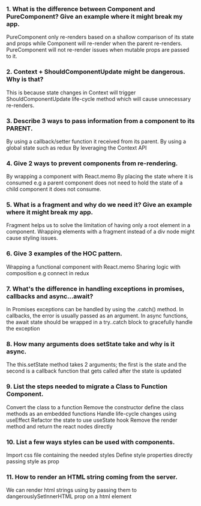 ### 1. What is the difference between Component and PureComponent? Give an example where it might break my app.

PureComponent only re-renders based on a shallow comparison of its state and props while Component will re-render when the parent re-renders.
PureComponent will not re-render issues when mutable props are passed to it.

### 2. Context + ShouldComponentUpdate might be dangerous. Why is that?

This is because state changes in Context will trigger ShouldComponentUpdate life-cycle method which will cause unnecessary re-renders.

### 3. Describe 3 ways to pass information from a component to its PARENT.

By using a callback/setter function it received from its parent.
By using a global state such as redux
By leveraging the Context API

### 4. Give 2 ways to prevent components from re-rendering.

By wrapping a component with React.memo
By placing the state where it is consumed e.g a parent component does not need to hold the state of a child component it does not consume.

### 5. What is a fragment and why do we need it? Give an example where it might break my app.

Fragment helps us to solve the limitation of having only a root element in a component. Wrapping elements with a fragment instead of a div node might cause styling issues.

### 6. Give 3 examples of the HOC pattern.

Wrapping a functional component with React.memo
Sharing logic with composition e.g connect in redux

### 7. What's the difference in handling exceptions in promises, callbacks and async…await?

In Promises exceptions can be handled by using the .catch() method.
In callbacks, the error is usually passed as an argument.
In async functions, the await state should be wrapped in a try..catch block to gracefully handle the exception

### 8. How many arguments does setState take and why is it async.

The this.setState method takes 2 arguments; the first is the state and the second is a callback function that gets called after the state is updated

### 9. List the steps needed to migrate a Class to Function Component.

Convert the class to a function
Remove the constructor
define the class methods as an embedded functions
Handle life-cycle changes using useEffect
Refactor the state to use useState hook
Remove the render method and return the react nodes directly

### 10. List a few ways styles can be used with components.

Import css file containing the needed styles
Define style properties directly passing style as prop

### 11. How to render an HTML string coming from the server.

We can render html strings using by passing them to dangerouslySetInnerHTML prop on a html element
